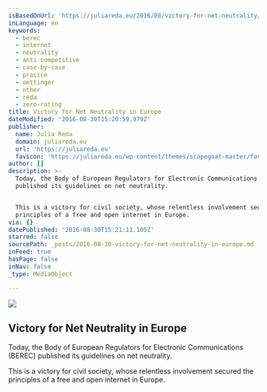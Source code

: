```yaml
---
isBasedOnUrl: 'https://juliareda.eu/2016/08/victory-for-net-neutrality/'
inLanguage: en
keywords:
  - berec
  - internet
  - neutrality
  - anti-competitive
  - case-by-case
  - pracice
  - oettinger
  - nther
  - reda
  - zero-rating
title: Victory for Net Neutrality in Europe
dateModified: '2016-08-30T15:20:59.979Z'
publisher:
  name: Julia Reda
  domain: juliareda.eu
  url: 'https://juliareda.eu'
  favicon: 'https://juliareda.eu/wp-content/themes/scapegoat-master/favicon.ico'
author: []
description: >-
  Today, the Body of European Regulators for Electronic Communications (BEREC)
  published its guidelines on net neutrality.


  This is a victory for civil society, whose relentless involvement secured the
  principles of a free and open internet in Europe.
via: {}
datePublished: '2016-08-30T15:21:11.105Z'
starred: false
sourcePath: _posts/2016-08-30-victory-for-net-neutrality-in-europe.md
inFeed: true
hasPage: false
inNav: false
_type: MediaObject

---
```

<article style=""><img src="https://the-grid-user-content.s3-us-west-2.amazonaws.com/89d9d42a-bbd6-4c71-b53c-1dfe469f2386.png" /><h1>Victory for Net Neutrality in Europe</h1><p>Today, the Body of European Regulators for Electronic Communications (BEREC) published its guidelines on net neutrality.

This is a victory for civil society, whose relentless involvement secured the principles of a free and open internet in Europe.</p></article>